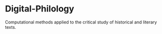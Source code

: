 # Digital-Philology
Computational methods applied to the critical study of historical and literary texts. 

